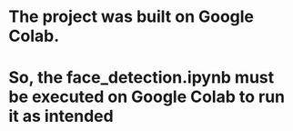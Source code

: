 # The project was built on Google Colab.
# So, the face_detection.ipynb must be executed on Google Colab to run it as intended
